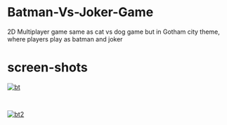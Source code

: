 # Batman-Vs-Joker-Game
2D Multiplayer game same as cat vs dog game but in Gotham city theme, where players play as batman and joker

# screen-shots

<a href="https://ibb.co/wp7P02f"><img src="https://i.ibb.co/ssCNmXZ/bt.jpg" alt="bt" border="0"></a>

<br>

<a href="https://ibb.co/GdD6ktn"><img src="https://i.ibb.co/5130vnG/bt2.jpg" alt="bt2" border="0"></a>
